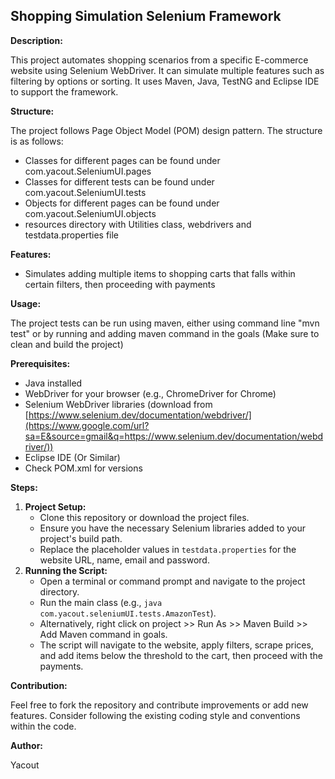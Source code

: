## Shopping Simulation Selenium Framework

**Description:**

This project automates shopping scenarios from a specific E-commerce website using Selenium WebDriver. It can simulate multiple features such as filtering by options or sorting. It uses Maven, Java, TestNG and Eclipse IDE to support the framework. 

**Structure:**

The project follows Page Object Model (POM) design pattern. The structure is as follows:
  - Classes for different pages can be found under com.yacout.SeleniumUI.pages
  - Classes for different tests can be found under com.yacout.SeleniumUI.tests
  - Objects for different pages can be found under com.yacout.SeleniumUI.objects
  - resources directory with Utilities class, webdrivers and testdata.properties file
 

**Features:**

  - Simulates adding multiple items to shopping carts that falls within certain filters, then proceeding with payments

**Usage:**

The project tests can be run using maven, either using command line "mvn test" or by running and adding maven command in the goals (Make sure to clean and build the project)

**Prerequisites:**

  - Java installed
  - WebDriver for your browser (e.g., ChromeDriver for Chrome)
  - Selenium WebDriver libraries (download from [https://www.selenium.dev/documentation/webdriver/](https://www.google.com/url?sa=E&source=gmail&q=https://www.selenium.dev/documentation/webdriver/))
  - Eclipse IDE (Or Similar)
  - Check POM.xml for versions

**Steps:**

1.  **Project Setup:**
      - Clone this repository or download the project files.
      - Ensure you have the necessary Selenium libraries added to your project's build path.
      - Replace the placeholder values in `testdata.properties` for the website URL, name, email and password.
2.  **Running the Script:**
      - Open a terminal or command prompt and navigate to the project directory.
      - Run the main class (e.g., `java com.yacout.seleniumUI.tests.AmazonTest`).
      - Alternatively, right click on project >> Run As >> Maven Build >> Add Maven command in goals. 
      - The script will navigate to the website, apply filters, scrape prices, and add items below the threshold to the cart, then proceed with the payments.


**Contribution:**

Feel free to fork the repository and contribute improvements or add new features. Consider following the existing coding style and conventions within the code.



**Author:**

Yacout

